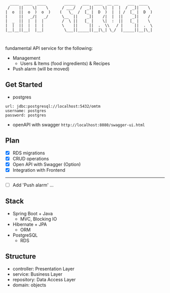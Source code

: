 ```                                            
  ____  ____  ____        _____   ___  ____  __ __    ___  ____      
 /    ||    \|    \      / ___/  /  _]|    \|  |  |  /  _]|    \     
|  o  ||  o  )  o  )    (   \_  /  [_ |  D  )  |  | /  [_ |  D  )    
|     ||   _/|   _/      \__  ||    _]|    /|  |  ||    _]|    /     
|  _  ||  |  |  |        /  \ ||   [_ |    \|  :  ||   [_ |    \     
|  |  ||  |  |  |        \    ||     ||  .  \\   / |     ||  .  \    
|__|__||__|  |__|         \___||_____||__|\_| \_/  |_____||__|\_|    
                                                                     
                                                                   
```
fundamental API service for the following:
  
- Management
  - Users & Items (food ingredients) & Recipes
- Push alarm (will be moved)

## Get Started
- postgres
```
url: jdbc:postgresql://localhost:5432/omtm
username: postgres
password: postgres
```
- openAPI with swagger 
`http://localhost:8080/swagger-ui.html`

## Plan
- [x] RDS migrations
- [x] CRUD operations
- [x] Open API with Swagger (Option)
- [x] Integration with Frontend
---
- [ ] Add 'Push alarm'
...

## Stack
- Spring Boot + Java
  - MVC, Blocking IO
- Hibernate + JPA
  - ORM
- PostgreSQL
  - RDS
  
 ## Structure
 - controller: Presentation Layer
 - service: Business Layer
 - repository: Data Access Layer
 - domain: objects
